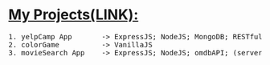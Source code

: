 # [My Projects(LINK):](https://mohibullahkamal.github.io/myProjects/) 

<pre>
1. yelpCamp App       -> ExpressJS; NodeJS; MongoDB; RESTful; Bootstrap; (serverRequired)
2. colorGame          -> VanillaJS
3. movieSearch App    -> ExpressJS; NodeJS; omdbAPI; (serverRequired)
</pre>
